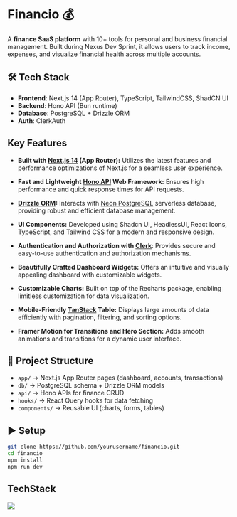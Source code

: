 # Financio 💰

A **finance SaaS platform** with 10+ tools for personal and business financial management. Built during Nexus Dev Sprint, it allows users to track income, expenses, and visualize financial health across multiple accounts.  

## 🛠 Tech Stack
- **Frontend**: Next.js 14 (App Router), TypeScript, TailwindCSS, ShadCN UI  
- **Backend**: Hono API (Bun runtime)  
- **Database**: PostgreSQL + Drizzle ORM  
- **Auth**: ClerkAuth   

## Key Features
- **Built with [Next.js 14](https://nextjs.org) (App Router):** Utilizes the latest features and performance optimizations of Next.js for a seamless user experience.

- **Fast and Lightweight [Hono API](https://hono.dev/) Web Framework:** Ensures high performance and quick response times for API requests.

- **[Drizzle ORM](https://orm.drizzle.team/):** Interacts with [Neon PostgreSQL](https://neon.tech/) serverless database, providing robust and efficient database management.

- **UI Components:** Developed using Shadcn UI, HeadlessUI, React Icons, TypeScript, and Tailwind CSS for a modern and responsive design.

- **Authentication and Authorization with [Clerk](https://clerk.com/)**: Provides secure and easy-to-use authentication and authorization mechanisms.

- **Beautifully Crafted Dashboard Widgets:** Offers an intuitive and visually appealing dashboard with customizable widgets.

- **Customizable Charts:** Built on top of the Recharts package, enabling limitless customization for data visualization.

- **Mobile-Friendly [TanStack](https://tanstack.com/) Table:** Displays large amounts of data efficiently with pagination, filtering, and sorting options.

- **Framer Motion for Transitions and Hero Section:** Adds smooth animations and transitions for a dynamic user interface.


## 📂 Project Structure
- `app/` → Next.js App Router pages (dashboard, accounts, transactions)  
- `db/` → PostgreSQL schema + Drizzle ORM models  
- `api/` → Hono APIs for finance CRUD  
- `hooks/` → React Query hooks for data fetching  
- `components/` → Reusable UI (charts, forms, tables)  

## ▶️ Setup
```bash
git clone https://github.com/yourusername/financio.git
cd financio
npm install
npm run dev
```
## TechStack
<p align="left">
  <a href="https://skillicons.dev">
    <img src="https://skillicons.dev/icons?i=nextjs,bun,tailwind,threejs,ts,postgres,vercel" />
  </a>
</p>

